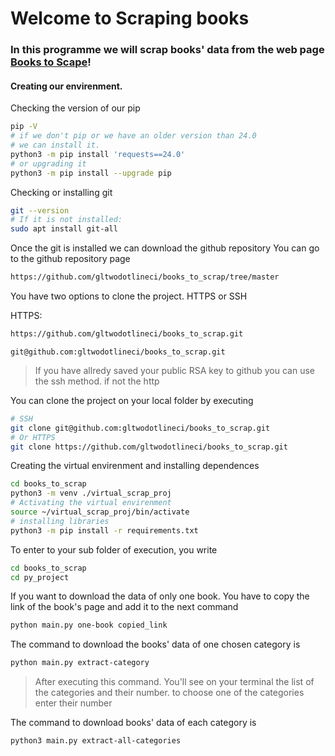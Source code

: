 # Welcome to Scraping books 

### In this programme we will scrap books' data from the web page [Books to Scape](http://books.toscrape.com/index.html)!

#### Creating our envirenment.
Checking the version of our pip
```bash
pip -V
# if we don't pip or we have an older version than 24.0
# we can install it.
python3 -m pip install 'requests==24.0'
# or upgrading it
python3 -m pip install --upgrade pip
```
Checking or installing git
```bash
git --version
# If it is not installed:
sudo apt install git-all
```
Once the git is installed we can download the github repository
You can go to the github repository page
```html
https://github.com/gltwodotlineci/books_to_scrap/tree/master
```

You have two options to clone the project. HTTPS or SSH

HTTPS:
```bash
https://github.com/gltwodotlineci/books_to_scrap.git
```
```ssh
git@github.com:gltwodotlineci/books_to_scrap.git
```
> If you have allredy saved your public RSA key to github you can use the ssh method. if not the http


You can clone the project on your local folder by executing
```bash
# SSH
git clone git@github.com:gltwodotlineci/books_to_scrap.git
# Or HTTPS
git clone https://github.com/gltwodotlineci/books_to_scrap.git
```

Creating the virtual envirenment and installing dependences
```bash
cd books_to_scrap
python3 -m venv ./virtual_scrap_proj
# Activating the virtual envirenment
source ~/virtual_scrap_proj/bin/activate
# installing libraries
python3 -m pip install -r requirements.txt
```

To enter to your sub folder of execution, you write
```bash
cd books_to_scrap
cd py_project
```

If you want to download the data of only one book. You have to copy the link of the book's page and add it to the next command
```bash
python main.py one-book copied_link
```

The command to download the books' data of one chosen category is
```bash
python main.py extract-category
```
> After executing this command. You'll see on your terminal the list of the categories and their number. to choose one of the categories enter their number

The command to download books' data of each category is
```bash
python3 main.py extract-all-categories
```
